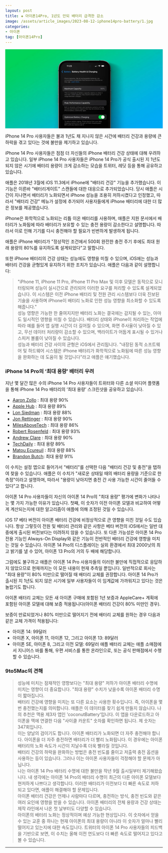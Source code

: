 ```yaml
---
layout: post  
title: ✚ 아이폰14Pro, 1년도 안되 배터리 급격한 감소
image: /assets/article_images/2023-08-12-iphone14pro-battery/1.jpg
categories:
- 아이폰
tag: [아이폰14Pro]
---
```


<div class="markdown-image">
<img src="/assets/article_images/2023-08-12-iphone14pro-battery/1.jpg" alt="" align="middle"/> </div>

<p class="drop-korean">
iPhone 14 Pro 사용자들은 불과 1년도 채 지나지 않은 시간에 배터리 건강과 용량에 큰 하락을 겪고 있다는 것에 불만을 제기하고 있습니다.
</p>

iPhone 14 Pro 사용자들은 점점 더 자신들의 iPhone 배터리 건강 상태에 대해 우려하고 있습니다. 일부 iPhone 14 Pro 사용자들은 iPhone 14 Pro가 공식 출시된 지 1년도 되지 않은 시기에 배터리 용량이 크게 감소하는 모습을 트위터, 레딧 등을 통해 공유하고 있습니다.

애플은 2018년 3월에 iOS 11.3에서 iPhone에 "배터리 건강" 기능을 추가했습니다. 이 기능은 이른바 "배터리게이트" 스캔들에 대한 대응으로 추가되었습니다. 당시 애플은 시간이 지나면서 배터리가 노화되면서 iPhone 성능을 조용히 저하시켰다고 인정했고, 따라서 "배터리 건강" 메뉴가 설정에 추가되어 사용자들에게 iPhone 배터리에 대한 더 많은 정보를 제공했습니다.

iPhone은 화학적으로 노화되는 리튬 이온 배터리를 사용하며, 애플은 지원 문서에서 배터리가 노화됨에 따라 배터리가 보유할 수 있는 충전 용량이 감소한다고 설명합니다. 따라서 이로 인해 기기를 다시 충전해야 할 필요가 빈번하게 발생하게 됩니다.

애플은 iPhone 배터리가 "정상적인 조건에서 500회 완전한 충전 주기 후에도 최대 원래 용량의 80%를 유지하도록 설계되었다"고 말합니다.

또한 iPhone 배터리의 건강 상태는 성능에도 영향을 미칠 수 있으며, iOS에는 성능과 배터리 건강을 균형있게 유지하기 위한 조치가 있습니다. 애플은 다음과 같이 설명합니다:

>"iPhone 11, iPhone 11 Pro, iPhone 11 Pro Max 및 이후 모델은 동적으로 모니터링되며 성능이 실시간으로 관리되어 이러한 요구를 처리할 수 있도록 설계되었습니다. 이 시스템은 이전 iPhone 배터리 및 전원 관리 시스템보다 더욱 진보된 기술을 사용하며 iPhone이 배터리 노화로 인한 성능 영향을 최소화할 수 있도록 해줍니다."<br>
>성능 영향은 가능한 한 줄여지지만 배터리 노화는 결국에는 감지될 수 있는, 아마도 일시적인 영향을 미칠 수 있습니다. 배터리 상태와 iPhone이 처리하는 작업에 따라 예를 들어 앱 실행 시간이 더 길어질 수 있으며, 화면 주사율이 낮아질 수 있고, 무선 데이터 처리량이 감소할 수 있으며, 백라이트가 어둡게 표시될 수 있거나 스피커 볼륨이 낮아질 수 있습니다.<br>
>성능과 배터리 건강 사이의 균형은 iOS에서 관리됩니다. "내장된 동적 소프트웨어 및 하드웨어 시스템은 iPhone 배터리가 화학적으로 노화됨에 따른 성능 영향을 완화하는 데 도움이 될 것입니다"라고 애플은 얘기했습니다.

### iPhone 14 Pro의 ‘최대 용량’ 배터리 우려
지난 몇 달간 많은 수의 iPhone 14 Pro 사용자들이 트위터와 다른 소셜 미디어 플랫폼을 통해 iPhone 14 Pro 배터리의 ‘최대 용량’ 스크린샷을 공유하고 있습니다.

* [Aaron Zollo](https://twitter.com/zollotech/status/1686778636471271425) : 최대 용량 90%
* [Apple Hub](https://twitter.com/theapplehub/status/1686890453428539392) : 최대 용량 89%
* [Lon Siedman](https://twitter.com/lonseidman/status/1689955380904841216) : 최대 용량 88%
* [Jon Rettinger](https://twitter.com/Jon4Lakers/status/1690026009125613568) : 최대 용량 90%
* [MilesAboveTech](https://twitter.com/milesabovetech/status/1689909561719734272) : 최대 용량 86%
* [Robert Rosenfeld](https://twitter.com/robertrosenfeld/status/1690028474327838720) : 최대 용량 93%
* [Andrew Clare](https://twitter.com/robertrosenfeld/status/1690028474327838720) : 최대 용량 90%
* [TechDaily](https://twitter.com/TechDaily/status/1686777352351817728) : 최대 용량 89%
* [Matou Ecureuil](https://twitter.com/MatouEcureuil/status/1689907937794269184) : 최대 용량 88%
* [Brandon Butch](https://twitter.com/brandonbutch/status/1684269410196791296?s=61&t=J9X8ac9jgxFwZbya0U_mTg): 최대 용량 91%

이 수치는 설정 앱으로 들어가서 "배터리"를 선택한 다음 "배터리 건강 및 충전"을 탭하여 찾을 수 있습니다. 애플은 이 수치가 "새로운 상태일 때의 배터리 용량을 기준으로 한 측정"이라고 설명하며, 따라서 "용량이 낮아지면 충전 간 사용 가능한 시간이 줄어들 수 있다"고 합니다.

아이폰 14 Pro 사용자들이 자신의 아이폰 14 Pro의 "최대 용량" 평가에 변화가 나타나는 몇 가지 가능한 이유가 있습니다. 첫째, 이 숫자가 이전 아이폰 모델과 비교하여 어떻게 계산되는지에 대한 알고리즘이 애플에 의해 조정된 것일 수 있습니다.

iOS 17 베타 버전이 아이폰 배터리 건강에 비정상적으로 큰 영향을 미친 것일 수도 있습니다. 항상 그렇듯이 전원 및 배터리 관리와 같은 사항은 베타 버전의 iOS에서는 일반 대중에게 출시된 버전보다는 미려하지 않을 수 있습니다.
또 다른 가능성은 아이폰 14 Pro 전용 기능인 Always-On Display와 같은 기능이 전반적인 배터리 건강에 영향을 미치는 것일 수 있습니다. 아이폰 14 Pro의 디스플레이는 실외 환경에서 최대 2000닛의 최고 밝기를 낼 수 있어, 아이폰 13 Pro의 거의 두 배에 해당합니다.

그럼에도 불구하고 애플은 아이폰 14 Pro 사용자들의 이러한 불만에 직접적으로 응답하지 않았으므로 현재까지는 이 모든 내용이 현재 추측일 뿐입니다. 일반적으로 회사는 "최대 용량"이 80% 미만으로 떨어질 때 배터리 교체를 권장합니다. 아이폰 14 Pro가 출시된 지 1년도 되지 않은 시기에 일부 사용자들이 이 임계값에 가까워지고 있다는 것은 놀랍기도 합니다.

아이폰 배터리 교체는 모든 새 아이폰 구매에 포함된 1년 보증과 AppleCare+ 계획에 포함된 아이폰 모델에 대해 보증 적용됩니다(아이폰 배터리 건강이 80% 미만인 경우).

보증이 만료되었거나 80% 미만으로 떨어지기 전에 배터리 교체를 원하는 경우 다음과 같은 교체 가격이 적용됩니다:

* 아이폰 14: 99달러
* 아이폰 X, 아이폰 11, 아이폰 12, 그리고 아이폰 13: 89달러
* 아이폰 SE, 아이폰 8, 그리고 이전 모델: 69달러
애플 배터리 교체는 애플 소매점에서 지니어스 바를 통해, 우편 서비스를 통한 온라인으로, 또는 공식 판매점에서 수행할 수 있습니다.

### 9to5Mac의 견해
>성능에 미치는 잠재적인 영향보다는 "최대 용량" 저하가 아이폰 배터리 수명에 미치는 영향이 더 중요합니다. "최대 용량" 수치가 낮을수록 아이폰 배터리 수명이 짧아집니다.<br>
>배터리 건강에 영향을 미치는 또 다른 요소는 사용한 횟수입니다. 즉, 아이폰을 몇 번 충전했는지를 의미합니다. 애플은 이 데이터를 찾기 쉽게 만들지 않습니다. 나의 추천은 맥용 제3자 앱인 ’coconutBattery‘입니다. 이 앱을 다운로드하고 아이폰을 맥에 연결한 다음 "사이클 카운트" 숫자를 확인하면 됩니다. 제 숫자는 347회입니다.<br>
>이는 양날의 검이기도 합니다. 아이폰 배터리가 노화되면 더 자주 충전해야 합니다. 아이폰을 더 자주 충전하면 배터리가 더 빨리 노화됩니다. 이 경우에는 아이폰 배터리의 노화 속도가 시간이 지날수록 더욱 빨라질 것입니다.<br>
>배터리 건강의 하락을 완화하는 방법은 충전 빈도를 줄이고 저출력 충전 옵션을 사용하는 등이 있습니다. 그러나 이는 아이폰 사용자들이 걱정해야 할 문제가 아닙니다.<br>
>나는 아이폰 14 Pro 배터리 수명에 대한 불만을 작년 9월 출시일부터 제기해왔습니다. 내 생각에는 아이폰 14 Pro의 배터리 수명이 최근의 다른 아이폰 모델보다 현저하게 나쁘다고 생각합니다. 이러한 배터리가 이전보다 더 빠른 속도로 저하되고 있다면, 애플이 해결해야 할 문제입니다.<br>
>아이폰 배터리 건강은 언제나 사람마다 다르며, 충전하는 방식, 충전 빈도와 같은 여러 요인에 영향을 받을 수 있습니다. 아이폰 배터리의 전체 용량과 건강 상태는 제작 라인에서 나온 첫 날부터도 다양할 수 있습니다.<br>
>아이폰의 배터리 노화는 정상적이며 예상 가능한 현상입니다. 이 숫자에서 얻을 수 있는 교훈 중 하나는 현재 아이폰의 최대 용량이 아니라 이 숫자가 얼마나 빨리 떨어지고 있는지에 대한 속도입니다. 트위터의 아이폰 14 Pro 사용자들의 피드백을 기반으로 보면, 이 수치는 올해 이전 연도보다 더 빠른 속도로 떨어지고 있다고 볼 수 있습니다.

---